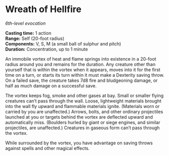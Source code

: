 # Wreath of Hellfire

_6th-level evocation_

**Casting time:** 1 action  
**Range:** Self (20-foot radius)  
**Components:** V, S, M (a small ball of sulphur and pitch)  
**Duration:** Concentration, up to 1 minute  

An immobile vortex of heat and flame springs into existence in a 20-foot radius around you and remains for the duration. Any creature other than yourself that is within the vortex when it appears, moves into it for the first time on a turn, or starts its turn within it must make a Dexterity saving throw. On a failed save, the creature takes 7d8 fire and bludgeoning damage, or half as much damage on a successful save.

The vortex keeps fog, smoke and other gases at bay. Small or smaller flying creatures can’t pass through the wall. Loose, lightweight materials brought into the wall fly upward and flammable materials ignite. (Materials worn or carried by you are unaffected.) Arrows, bolts, and other ordinary projectiles launched at you or targets behind the vortex are deflected upward and automatically miss. (Boulders hurled by giant or siege engines, and similar projectiles, are unaffected.) Creatures in gaseous form can’t pass through the vortex.

While surrounded by the vortex, you have advantage on saving throws against spells and other magical effects.